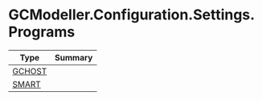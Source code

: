 ﻿
# GCModeller.Configuration.Settings.Programs

|Type|Summary|
|----|-------|
|[GCHOST](./GCHOST.md)||
|[SMART](./SMART.md)||

